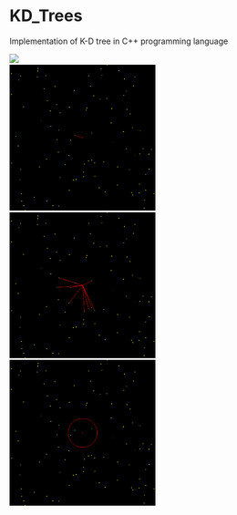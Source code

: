 # KD_Trees
Implementation of K-D tree in C++ programming language
<div>
<img src=https://upload.wikimedia.org/wikipedia/commons/thumb/4/48/Kdtreeogg.ogv/436px--Kdtreeogg.ogv.jpg>
 </div>
<img src=https://github.com/DrCybernotix/KD_Trees/blob/main/kd%20tree/kdtree_I0.png width=256> <img src=https://github.com/DrCybernotix/KD_Trees/blob/main/kd%20tree/kdtree_I1.png width=256> <img src=https://github.com/DrCybernotix/KD_Trees/blob/main/kd%20tree/kdtree_I2.png width=256>
